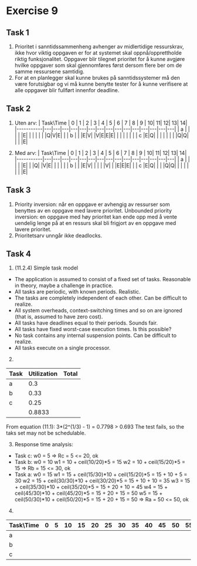 # Exercise 9
## Task 1
1. Prioritet i sanntidssammenheng avhenger av midlertidige ressurskrav, ikke hvor viktig oppgaven er for at systemet skal oppnå/opprettholde riktig funksjonalitet. Oppgaver blir tilegnet prioritet for å kunne avgjøre hvilke oppgaver som skal gjennomføres først dersom flere ber om de samme ressursene samtidig. 
2. For at en planlegger skal kunne brukes på sanntidssystemer må den være forutsigbar og vi må kunne benytte tester for å kunne verifisere at alle oppgaver blir fullført innenfor deadline. 

## Task 2
1. Uten arv:
| Task\Time | 0 | 1 | 2 | 3 | 4 | 5 | 6 | 7 | 8 | 9 | 10| 11| 12| 13| 14|
|-----------|---|---|---|---|---|---|---|---|---|---|---|---|---|---|---| 
| a | | | | |E| | | | | | |Q|V|E| | 
| b | | |E|V| |V|E|E|E| | | | | | | 
| c |E|Q| | | | | | | |Q|Q| | | |E|

2. Med arv:
| Task\Time | 0 | 1 | 2 | 3 | 4 | 5 | 6 | 7 | 8 | 9 | 10| 11| 12| 13| 14| |-----------|---|---|---|---|---|---|---|---|---|---|---|---|---|---|---| 
| a | | | | |E| | |Q| |V|E| | | | | 
| b | | |E|V| | | | |V| | |E|E|E| | 
| c |E|Q| | | |Q|Q| | | | | | | |E|

## Task 3
1. Priority inversion: når en oppgave er avhengig av ressurser som benyttes av en oppgave med lavere prioritet. 
Unbounded priority inversion: en oppgave med høy prioritet kan ende opp med å vente uendelig lenge på at en ressurs skal bli frigjort av en oppgave med lavere prioritet.
2. Prioritetsarv unngår ikke deadlocks.

## Task 4
1. (11.2.4) Simple task model
* The application is assumed to consist of a fixed set of tasks. Reasonable in theory, maybe a challenge in practice. 
* All tasks are periodic, with known periods. Realistic. 
* The tasks are completely independent of each other. Can be difficult to realize. 
* All system overheads, context-switching times and so on are ignored (that is, assumed to have zero cost). 
* All tasks have deadlines equal to their periods. Sounds fair. 
* All tasks have fixed worst-case execution times. Is this possible?
* No task contains any internal suspension points. Can be difficult to realize.
* All tasks execute on a single processor. 

2. 
|Task | Utilization | Total |
|-----|-------------|-------|
| a | 0.3   |
| b | 0.33  |
| c | 0.25  |
|   | 0.8833|

From equation (11.1): 3*(2^(1/3) - 1) = 0.7798 > 0.693 
The test fails, so the taks set may not be schedulable. 

3. Response time analysis: 
* Task c:
w0 = 5 => Rc = 5 <= 20, ok
* Task b:
w0 = 10
w1 = 10 + ceil(10/20)*5 = 15
w2 = 10 + ceil(15/20)*5 = 15
=> Rb = 15 <= 30, ok
* Task a:
w0 = 15
w1 = 15 + ceil(15/30)*10 + ceil(15/20)*5 = 15 + 10 + 5 = 30
w2 = 15 + ceil(30/30)*10 + ceil(30/20)*5 = 15 + 10 + 10 = 35
w3 = 15 + ceil(35/30)*10 + ceil(35/20)*5 = 15 + 20 + 10 = 45
w4 = 15 + ceil(45/30)*10 + ceil(45/20)*5 = 15 + 20 + 15 = 50
w5 = 15 + ceil(50/30)*10 + ceil(50/20)*5 = 15 + 20 + 15 = 50
=> Ra = 50 <= 50, ok

4.
| Task\Time | 0 | 5 | 10| 15| 20| 25| 30| 35| 40| 45| 50| 55| 60| 65| 70| 75| 80| 85| 90| 95|100|105|110|115|120|125|130|135|140|145|
|-----------|---|---|---|---|---|---|---|---|---|---|---|---|---|---|---|---|---|---|---|---|---|---|---|---|---|---|---|---|---|---|
| a | 
| b | 
| c |




